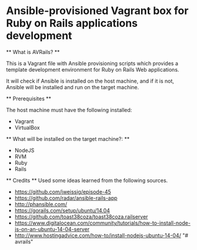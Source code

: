 Ansible-provisioned Vagrant box for Ruby on Rails applications development
===

** What is AVRails? **

This is a Vagrant file with Ansible provisioning scripts which provides a template development environment for Ruby on Rails Web applications.

It will check if Ansible is installed on the host machine, and if it is not, Ansible will be installed and run on the target machine.

** Prerequisites **

The host machine must have the following installed:

- Vagrant
- VirtualBox

** What will be installed on the target machine?: **

- NodeJS
- RVM
- Ruby
- Rails

** Credits **
Used some ideas learned from the following sources.
- https://github.com/jweissig/episode-45
- https://github.com/radar/ansible-rails-app
- http://phansible.com/
- https://gorails.com/setup/ubuntu/14.04
- https://github.com/toast38coza/toast38coza.railserver
- https://www.digitalocean.com/community/tutorials/how-to-install-node-js-on-an-ubuntu-14-04-server
- http://www.hostingadvice.com/how-to/install-nodejs-ubuntu-14-04/
"# avrails" 
